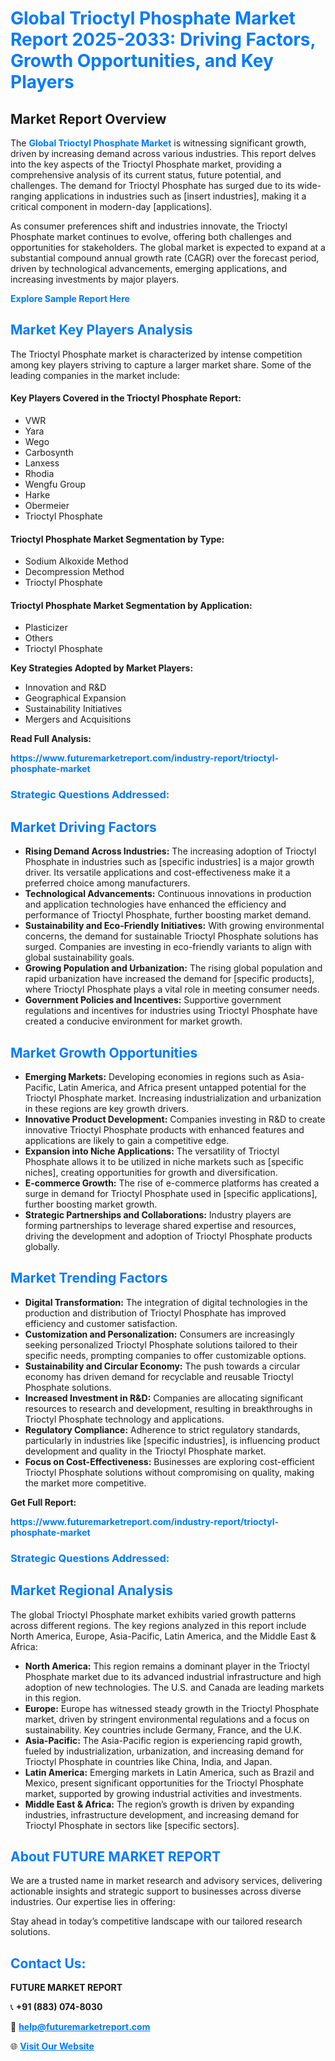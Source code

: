 <h1 style="color: #007BFF;">Global Trioctyl Phosphate Market Report 2025-2033: Driving Factors, Growth Opportunities, and Key Players</h1>

<section id="overview">
<h2>Market Report Overview</h2>
<p>The <a href="https://www.futuremarketreport.com/industry-report/trioctyl-phosphate-market" style="color: #007BFF; text-decoration: none;"><strong>Global Trioctyl Phosphate Market</strong></a> is witnessing significant growth, driven by increasing demand across various industries. This report delves into the key aspects of the Trioctyl Phosphate market, providing a comprehensive analysis of its current status, future potential, and challenges. The demand for Trioctyl Phosphate has surged due to its wide-ranging applications in industries such as [insert industries], making it a critical component in modern-day [applications].</p>
<p>As consumer preferences shift and industries innovate, the Trioctyl Phosphate market continues to evolve, offering both challenges and opportunities for stakeholders. The global market is expected to expand at a substantial compound annual growth rate (CAGR) over the forecast period, driven by technological advancements, emerging applications, and increasing investments by major players.</p>
</section>

<section id="overview">
<p><a href="https://www.futuremarketreport.com/request-sample/reportId=99151" style="color: #007BFF; text-decoration: none;"><strong>Explore Sample Report Here</strong></a></p>
</section>

<section id="key-players">
<h2 style="color: #007BFF;">Market Key Players Analysis</h2>
<p>The Trioctyl Phosphate market is characterized by intense competition among key players striving to capture a larger market share. Some of the leading companies in the market include:</p>
<h4>Key Players Covered in the Trioctyl Phosphate Report:</h4>
<ul><li>VWR</li><li>Yara</li><li>Wego</li><li>Carbosynth</li><li>Lanxess</li><li>Rhodia</li><li>Wengfu Group</li><li>Harke</li><li>Obermeier</li><li>Trioctyl Phosphate</li></ul>
<h4>Trioctyl Phosphate Market Segmentation by Type:</h4>
<ul><li>Sodium Alkoxide Method</li><li>Decompression Method</li><li>Trioctyl Phosphate</li></ul>

<h4>Trioctyl Phosphate Market Segmentation by Application:</h4>
<ul><li>Plasticizer</li><li>Others</li><li>Trioctyl Phosphate</li></ul>
<p><strong>Key Strategies Adopted by Market Players:</strong></p>
<ul>
<li>Innovation and R&D</li>
<li>Geographical Expansion</li>
<li>Sustainability Initiatives</li>
<li>Mergers and Acquisitions</li>
</ul>
</section>

<section>
<p><strong>Read Full Analysis: </strong></p><a href="https://www.futuremarketreport.com/industry-report/trioctyl-phosphate-market" style="color: #007BFF; text-decoration: none;"><strong>https://www.futuremarketreport.com/industry-report/trioctyl-phosphate-market</strong></a>
<h3 style="color: #007BFF;">Strategic Questions Addressed:</h3>
</section>

<section id="driving-factors">
<h2 style="color: #007BFF;">Market Driving Factors</h2>
<ul>
<li><strong>Rising Demand Across Industries:</strong> The increasing adoption of Trioctyl Phosphate in industries such as [specific industries] is a major growth driver. Its versatile applications and cost-effectiveness make it a preferred choice among manufacturers.</li>
<li><strong>Technological Advancements:</strong> Continuous innovations in production and application technologies have enhanced the efficiency and performance of Trioctyl Phosphate, further boosting market demand.</li>
<li><strong>Sustainability and Eco-Friendly Initiatives:</strong> With growing environmental concerns, the demand for sustainable Trioctyl Phosphate solutions has surged. Companies are investing in eco-friendly variants to align with global sustainability goals.</li>
<li><strong>Growing Population and Urbanization:</strong> The rising global population and rapid urbanization have increased the demand for [specific products], where Trioctyl Phosphate plays a vital role in meeting consumer needs.</li>
<li><strong>Government Policies and Incentives:</strong> Supportive government regulations and incentives for industries using Trioctyl Phosphate have created a conducive environment for market growth.</li>
</ul>
</section>

<section id="growth-opportunities">
<h2 style="color: #007BFF;">Market Growth Opportunities</h2>
<ul>
<li><strong>Emerging Markets:</strong> Developing economies in regions such as Asia-Pacific, Latin America, and Africa present untapped potential for the Trioctyl Phosphate market. Increasing industrialization and urbanization in these regions are key growth drivers.</li>
<li><strong>Innovative Product Development:</strong> Companies investing in R&D to create innovative Trioctyl Phosphate products with enhanced features and applications are likely to gain a competitive edge.</li>
<li><strong>Expansion into Niche Applications:</strong> The versatility of Trioctyl Phosphate allows it to be utilized in niche markets such as [specific niches], creating opportunities for growth and diversification.</li>
<li><strong>E-commerce Growth:</strong> The rise of e-commerce platforms has created a surge in demand for Trioctyl Phosphate used in [specific applications], further boosting market growth.</li>
<li><strong>Strategic Partnerships and Collaborations:</strong> Industry players are forming partnerships to leverage shared expertise and resources, driving the development and adoption of Trioctyl Phosphate products globally.</li>
</ul>
</section>

<section id="trending-factors">
<h2 style="color: #007BFF;">Market Trending Factors</h2>
<ul>
<li><strong>Digital Transformation:</strong> The integration of digital technologies in the production and distribution of Trioctyl Phosphate has improved efficiency and customer satisfaction.</li>
<li><strong>Customization and Personalization:</strong> Consumers are increasingly seeking personalized Trioctyl Phosphate solutions tailored to their specific needs, prompting companies to offer customizable options.</li>
<li><strong>Sustainability and Circular Economy:</strong> The push towards a circular economy has driven demand for recyclable and reusable Trioctyl Phosphate solutions.</li>
<li><strong>Increased Investment in R&D:</strong> Companies are allocating significant resources to research and development, resulting in breakthroughs in Trioctyl Phosphate technology and applications.</li>
<li><strong>Regulatory Compliance:</strong> Adherence to strict regulatory standards, particularly in industries like [specific industries], is influencing product development and quality in the Trioctyl Phosphate market.</li>
<li><strong>Focus on Cost-Effectiveness:</strong> Businesses are exploring cost-efficient Trioctyl Phosphate solutions without compromising on quality, making the market more competitive.</li>
</ul>
</section>

<section>
<p><strong>Get Full Report: </strong></p><a href="https://www.futuremarketreport.com/industry-report/trioctyl-phosphate-market" style="color: #007BFF; text-decoration: none;"><strong>https://www.futuremarketreport.com/industry-report/trioctyl-phosphate-market</strong></a>
<h3 style="color: #007BFF;">Strategic Questions Addressed:</h3>
</section>


<section id="regional-analysis">
<h2 style="color: #007BFF;">Market Regional Analysis</h2>
<p>The global Trioctyl Phosphate market exhibits varied growth patterns across different regions. The key regions analyzed in this report include North America, Europe, Asia-Pacific, Latin America, and the Middle East & Africa:</p>
<ul>
<li><strong>North America:</strong> This region remains a dominant player in the Trioctyl Phosphate market due to its advanced industrial infrastructure and high adoption of new technologies. The U.S. and Canada are leading markets in this region.</li>
<li><strong>Europe:</strong> Europe has witnessed steady growth in the Trioctyl Phosphate market, driven by stringent environmental regulations and a focus on sustainability. Key countries include Germany, France, and the U.K.</li>
<li><strong>Asia-Pacific:</strong> The Asia-Pacific region is experiencing rapid growth, fueled by industrialization, urbanization, and increasing demand for Trioctyl Phosphate in countries like China, India, and Japan.</li>
<li><strong>Latin America:</strong> Emerging markets in Latin America, such as Brazil and Mexico, present significant opportunities for the Trioctyl Phosphate market, supported by growing industrial activities and investments.</li>
<li><strong>Middle East & Africa:</strong> The region’s growth is driven by expanding industries, infrastructure development, and increasing demand for Trioctyl Phosphate in sectors like [specific sectors].</li>
</ul>
</section>

<footer>
<h2 style="color: #007BFF;">About FUTURE MARKET REPORT</h2>
<p>We are a trusted name in market research and advisory services, delivering actionable insights and strategic support to businesses across diverse industries. Our expertise lies in offering:</p>

<p>Stay ahead in today’s competitive landscape with our tailored research solutions.</p>

<h2 style="color: #007BFF;">Contact Us:</h2>
<p><strong>FUTURE MARKET REPORT</strong></p>
<p>📞 <strong>+91 (883) 074-8030</strong></p>
<p>📧 <strong><a href="mailto:help@futuremarketreport.com" style="color: #007BFF;">help@futuremarketreport.com</a></strong></p>
<p>🌐 <strong><a href="https://www.futuremarketreport.com/" style="color: #007BFF;">Visit Our Website</a></strong></p>
</footer>
